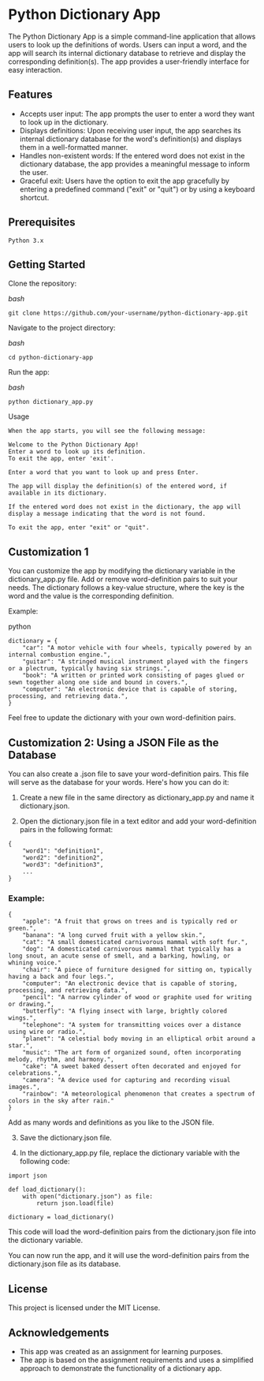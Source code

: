 # Python Dictionary App

The Python Dictionary App is a simple command-line application that allows users to look up the definitions of words. Users can input a word, and the app will search its internal dictionary database to retrieve and display the corresponding definition(s). The app provides a user-friendly interface for easy interaction.

## Features

- Accepts user input: The app prompts the user to enter a word they want to look up in the dictionary.
- Displays definitions: Upon receiving user input, the app searches its internal dictionary database for the word's definition(s) and displays them in a well-formatted manner.
- Handles non-existent words: If the entered word does not exist in the dictionary database, the app provides a meaningful message to inform the user.
- Graceful exit: Users have the option to exit the app gracefully by entering a predefined command ("exit" or "quit") or by using a keyboard shortcut.

## Prerequisites 

`
Python 3.x
`

## Getting Started
Clone the repository:

_bash_

```
git clone https://github.com/your-username/python-dictionary-app.git
```

Navigate to the project directory:

_bash_

```
cd python-dictionary-app
```

Run the app:

_bash_

```
python dictionary_app.py
```

Usage

    When the app starts, you will see the following message:

    Welcome to the Python Dictionary App!
    Enter a word to look up its definition.
    To exit the app, enter 'exit'.

    Enter a word that you want to look up and press Enter.

    The app will display the definition(s) of the entered word, if available in its dictionary.

    If the entered word does not exist in the dictionary, the app will display a message indicating that the word is not found.

    To exit the app, enter "exit" or "quit".

## Customization 1

You can customize the app by modifying the dictionary variable in the dictionary_app.py file. Add or remove word-definition pairs to suit your needs. The dictionary follows a key-value structure, where the key is the word and the value is the corresponding definition.

Example:

python

```
dictionary = {
    "car": "A motor vehicle with four wheels, typically powered by an internal combustion engine.",
    "guitar": "A stringed musical instrument played with the fingers or a plectrum, typically having six strings.",
    "book": "A written or printed work consisting of pages glued or sewn together along one side and bound in covers.",
    "computer": "An electronic device that is capable of storing, processing, and retrieving data.",
}
```

Feel free to update the dictionary with your own word-definition pairs.

## Customization 2: Using a JSON File as the Database

You can also create a .json file to save your word-definition pairs. This file will serve as the database for your words. Here's how you can do it:

1. Create a new file in the same directory as dictionary_app.py and name it dictionary.json.

2. Open the dictionary.json file in a text editor and add your word-definition pairs in the following format:

```
{
    "word1": "definition1",
    "word2": "definition2",
    "word3": "definition3",
    ...
}
```

### Example:

```
{
    "apple": "A fruit that grows on trees and is typically red or green.",
    "banana": "A long curved fruit with a yellow skin.",
    "cat": "A small domesticated carnivorous mammal with soft fur.",
    "dog": "A domesticated carnivorous mammal that typically has a long snout, an acute sense of smell, and a barking, howling, or whining voice."
    "chair": "A piece of furniture designed for sitting on, typically having a back and four legs.",
    "computer": "An electronic device that is capable of storing, processing, and retrieving data.",
    "pencil": "A narrow cylinder of wood or graphite used for writing or drawing.",
    "butterfly": "A flying insect with large, brightly colored wings.",
    "telephone": "A system for transmitting voices over a distance using wire or radio.",
    "planet": "A celestial body moving in an elliptical orbit around a star.",
    "music": "The art form of organized sound, often incorporating melody, rhythm, and harmony.",
    "cake": "A sweet baked dessert often decorated and enjoyed for celebrations.",
    "camera": "A device used for capturing and recording visual images.",
    "rainbow": "A meteorological phenomenon that creates a spectrum of colors in the sky after rain."
}
```
Add as many words and definitions as you like to the JSON file.

3. Save the dictionary.json file.

4. In the dictionary_app.py file, replace the dictionary variable with the following code:

```
import json

def load_dictionary():
    with open("dictionary.json") as file:
        return json.load(file)

dictionary = load_dictionary()
```

This code will load the word-definition pairs from the dictionary.json file into the dictionary variable.

You can now run the app, and it will use the word-definition pairs from the dictionary.json file as its database.

## License

This project is licensed under the MIT License.

## Acknowledgements

- This app was created as an assignment for learning purposes.
- The app is based on the assignment requirements and uses a simplified approach to demonstrate the functionality of a dictionary app.
